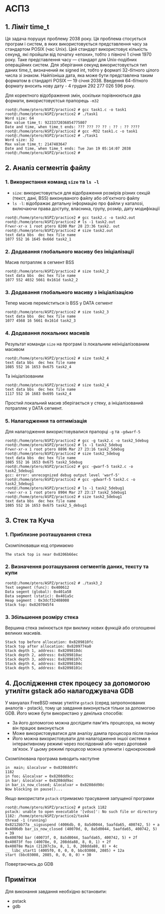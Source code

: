 # АСПЗ 
## 1. Ліміт time_t
Ця задача порушує проблему 2038 року. Ця проблема стосується програм і систем, в яких використовується представлення часу за стандартом POSIX (час Unix). Цей стандарт використовує кількість секунд, які пройшли від початку «епохи», тобто з півночі 1 січня 1970 року. Таке представлення часу — стандарт для Unix-подібних операційних систем. Для зберігання секунд використовується тип даних time_t, визначений як signed int, тобто у форматі 32-бітного цілого числа зі знаком. Найпізніша дата, яка може бути представлена таким форматом в стандарті POSIX — 19 січня 2038. Введення 64-бітного формату вносить нову дату - 4 грудня 292 277 026 596 року.

Для коректного відображення змін, оскільки порівнюються два формати, використовуєтсья прапорець `-m32`
```
root@:/home/ptero/ASPZ/practice2 # gcc task1.c -o task1
root@:/home/ptero/ASPZ/practice2 # ./task1
Word size: 64
Max value time_t: 9223372036854775807
Date and time, when time_t ends: ??? ??? ?? ?? : ?? : ?? ????
root@:/home/ptero/ASPZ/practice2 # gcc -M32 task1.c -o task1
root@:/home/ptero/ASPZ/practice2 # ./task1
Word size: 32
Max value time_t: 2147483647
Date and time, when time_t ends: Tue Jan 19 05:14:07 2038
root@:/home/ptero/ASPZ/practice2 #
```
## 2. Аналіз сегментів файлу
### 1. Використання команд `size` та `ls -l`
- `size`: використовується для відображення розмірів різних секцій (текст, дані, BSS) виконуваного файлу або об'єктного файлу
- `ls -l`: відображає детальну інформацію про файли у каталозі, включаючи права доступу, власника, групу, розмір, дату модифікації 
```
root@:/home/ptero/ASPZ/practice2 # gcc task2.c -o task2.out
root@:/home/ptero/ASPZ/practice2 # ls -1 task2.out
Frwxr-xr-x 1 root ptero 8200 Mar 28 23:36 task2. out
root@:/home/ptero/ASPZ/practice2 # size task2.out
text data bbs  dec hex file name
1077 552 16 1645 0x66d task2_1
```

### 2. Додавання глобального масиву без ініціалізації
Масив потрапляє в сегмент BSS
```
root@:/home/ptero/ASPZ/practice2 # size task2_2
text data bbs  dec hex file name
1077 552 4032 5661 0x161d task2_2
```
### 3. Додавання глобального масиву з ініціалізацією
Тепер масив переміститься із BSS у DATA сегмент
```
root@:/home/ptero/ASPZ/practice2 # size task2_3
text data bbs  dec hex file name
1077 4568 16 5661 0x161d task2_3
```
### 4. Додавання локальних масивів
Результат команди `size` на програмі із локальним неініціалізованим масивом
```
root@:/home/ptero/ASPZ/practice2 # size task2_4
text data bbs  dec hex file name
1085 552 16 1653 0x675 task2_4
```
Та ініціалізованим
```
root@:/home/ptero/ASPZ/practice2 # size task2_4
text data bbs  dec hex file name
1117 552 16 1683 0x695 task2_4
```
Простий локальний масив зберігається у стеку, а ініціалізований потрапляє у DATA сегмент.

### 5. Налагодження та оптимізація
Для налагодження використовувалися прапорці `-g` та `-gdwarf-5`
```
root@:/home/ptero/ASPZ/practice2 # gcc -g task2.c -o task2_5debug
root@:/home/ptero/ASPZ/practice2 # ls -1 task2_5debug
Frwxr-xr-x 1 root ptero 8896 Mar 27 23:16 task2_5debug
root@:/home/ptero/ASPZ/practice2 # size task2_5debug
text data bbs  dec hex file name
1085 552 16 1653 0x675 task2_5debug
root@:/home/ptero/ASPZ/practice2 # gcc -gwarf-5 task2.c -o task2_5debug1
gcc: error: unrecognized debug output level 'warf-5'
root@:/home/ptero/ASPZ/practice2 # gcc -gdwarf-5 task2.c -o task2_5debug1
root@:/home/ptero/ASPZ/practice2 # ls -1 task2_5debug1
-rwxr-xr-x 1 root ptero 8904 Mar 27 23:17 task2_5debug1
root@:/home/ptero/ASPZ/practice2 # size task2_5debug1
text data bbs  dec hex file name
1085 552 16 1653 0x675 task2_5_debug1
```
## 3. Стек та Куча
### 1. Приблизне розташування стека
Скомпілювавши код отримаємо
```
The stack top is near 0x8206b66ec
```
### 2.  Визначення розташування сегментів даних, тексту та купи
```
root@:/home/ptero/ASPZ/practice2 # ./task3_2
Text segment (func): 0x400612
Data segent (global): 0x401a58
Data segment (static): 0x401a5c
Heap segment : 0x3dcf32408008
Stack top: 0x8207045f4
```
### 3. Збільшення розміру стека
Вершина стека змінюється при виклику нових функцій або оголошенні великих масивів.
```
Stack top before allocation: 0x8209810fc
Stack top after allocation: 0x8209774a0
Stack depth 1, address: 0x8209810dc
Stack depth 2, address: 0x8209810ac
Stack depth 3, address: 0x82098107c
Stack depth 4, address: 0x82098104c
Stack depth 5, address: 0x82098101c
```
## 4. Дослідження стек процесу за допомогою утиліти gstack або налагоджувача GDB
У мануалах FreeBSD немає утиліти `gstack` (cеред запропонованих аналогів - pstack), тому це завдання виконується тільки за допомогою GDB. Його може бути використано у декілька способів:
- За його допомогою можна дослідити пам'ять процесора, на якому він працює виконується
- Може використовуватися для аналізу дампа процесора після паніки
- Його можна використовувати для налагодження іншої системи в інтерактивному режимі через послідовний або через дротовий зв'язок.	У цьому режимі процесор можна зупинити і однокроковий
  
Скомпілювана програма виводить наступне
```
in  main; &localvar = 0x8208dd9fc
1182
in foo; &localvar = 0x8208dd9cc
in bar; &localvar = 0x8208dd9ac
in bar_is_now_closed; &localvar = 0x8208dd98c
Now blocking on pause()...
```
Якщо використати `pstack` отримаємо трасування запущеної програми
```
root@:/home/ptero/ASPZ/practice2 # pstack 1182
pstack: unable to open executable '[vdso]': No such file or directory
1182: /home/ptero/ASPZ/practice2/task4
thread -1 (running)
0x8212bb77a _sigsuspend (4006db, 0, 8a5d0044, 5aafda65, 400742, 5) + a
0x4006db bar_is_now_closed (40070d, 0, 8a5d0044, 5aafda65, 400742, 5) + 39
0x40070d bar (40073f, 0, 8a5d0044, 5aafda65, 400742, 5) + 2f
0x40073f foo (40078e, 0, 208dda88, 8, 0, 1) + 2f
0x40078e Main (21207c3a, 8, 1, 0, 208dda88, 8) + 4c
__ libc_start1 (4005f0, 0, 0, 0, bbc03008, 2085) + 12a
start (bbc03008, 2085, 0, 0, 0, 0) + 30
```
Повертаючись до GDB
## Примітки
Для виконання завдання необхідно встановити: 
- pstack
- gdb


